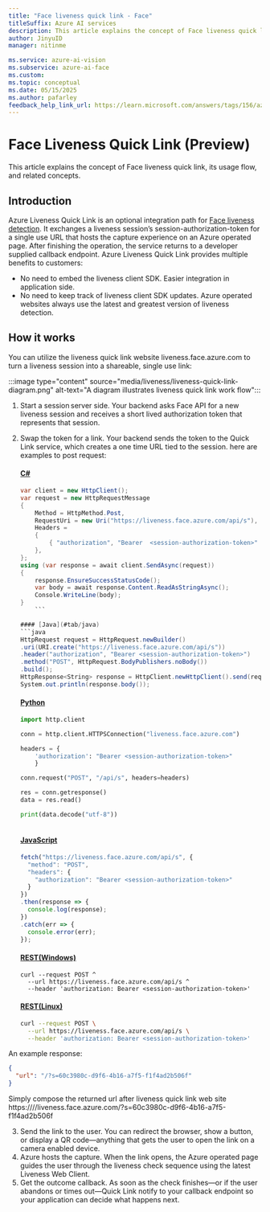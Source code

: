 ```yaml
---
title: "Face liveness quick link - Face"
titleSuffix: Azure AI services
description: This article explains the concept of Face liveness quick link, its usage flow, and related concepts. 
author: JinyuID
manager: nitinme

ms.service: azure-ai-vision
ms.subservice: azure-ai-face
ms.custom:
ms.topic: conceptual
ms.date: 05/15/2025
ms.author: pafarley
feedback_help_link_url: https://learn.microsoft.com/answers/tags/156/azure-face
---
```


# Face Liveness Quick Link (Preview)

This article explains the concept of Face liveness quick link, its usage flow, and related concepts.

## Introduction

Azure Liveness Quick Link is an optional integration path for [Face liveness detection](concept-face-liveness-detection.md). It exchanges a liveness session’s session-authorization-token for a single use URL that hosts the capture experience on an Azure operated page. After finishing the operation, the service returns to a developer supplied callback endpoint. 
Azure Liveness Quick Link provides multiple benefits to customers: 
- No need to embed the liveness client SDK. Easier integration in application side.
- No need to keep track of liveness client SDK updates. Azure operated websites always use the latest and greatest version of liveness detection.

## How it works

You can utilize the liveness quick link website liveness.face.azure.com to turn a liveness session into a shareable, single use link:

:::image type="content" source="media/liveness/liveness-quick-link-diagram.png" alt-text="A diagram illustrates liveness quick link work flow":::

1.	Start a session server side. Your backend asks Face API for a new liveness session and receives a short lived authorization token that represents that session.
2.	Swap the token for a link. Your backend sends the token to the Quick Link service, which creates a one time URL tied to the session. here are examples to post request:

    #### [C#](#tab/csharp)
    ```csharp
    var client = new HttpClient();
    var request = new HttpRequestMessage
    {
        Method = HttpMethod.Post,
        RequestUri = new Uri("https://liveness.face.azure.com/api/s"),
        Headers =
        {
            { "authorization", "Bearer  <session-authorization-token>" },
        },
    };
    using (var response = await client.SendAsync(request))
    {
        response.EnsureSuccessStatusCode();
        var body = await response.Content.ReadAsStringAsync();
        Console.WriteLine(body);
    }
        ```

    #### [Java](#tab/java)
    ```java
    HttpRequest request = HttpRequest.newBuilder()
    .uri(URI.create("https://liveness.face.azure.com/api/s"))
    .header("authorization", "Bearer <session-authorization-token>")
    .method("POST", HttpRequest.BodyPublishers.noBody())
    .build();
    HttpResponse<String> response = HttpClient.newHttpClient().send(request, HttpResponse.BodyHandlers.ofString());
    System.out.println(response.body());
    ```
    
    #### [Python](#tab/python)
    ```python
    import http.client
    
    conn = http.client.HTTPSConnection("liveness.face.azure.com")
    
    headers = {
        'authorization': "Bearer <session-authorization-token>"
        }
    
    conn.request("POST", "/api/s", headers=headers)
    
    res = conn.getresponse()
    data = res.read()
    
    print(data.decode("utf-8"))
        
    ```
    
    #### [JavaScript](#tab/javascript)
    ```javascript
    fetch("https://liveness.face.azure.com/api/s", {
      "method": "POST",
      "headers": {
        "authorization": "Bearer <session-authorization-token>"
      }
    })
    .then(response => {
      console.log(response);
    })
    .catch(err => {
      console.error(err);
    });
    ```

    #### [REST(Windows)](#tab/cmd)
    ```console
    curl --request POST ^
      --url https://liveness.face.azure.com/api/s ^
      --header 'authorization: Bearer <session-authorization-token>'
    ```
    
    #### [REST(Linux)](#tab/bash)
    ```bash
    curl --request POST \
      --url https://liveness.face.azure.com/api/s \
      --header 'authorization: Bearer <session-authorization-token>'
    ```    

An example response:
```json
{
  "url": "/?s=60c3980c-d9f6-4b16-a7f5-f1f4ad2b506f"
}
```
Simply compose the returned url after liveness quick link web site https:////liveness.face.azure.com/?s=60c3980c-d9f6-4b16-a7f5-f1f4ad2b506f

3.	Send the link to the user. You can redirect the browser, show a button, or display a QR code—anything that gets the user to open the link on a camera enabled device.
4.	Azure hosts the capture. When the link opens, the Azure operated page guides the user through the liveness check sequence using the latest Liveness Web Client.
5.	Get the outcome callback. As soon as the check finishes—or if the user abandons or times out—Quick Link notify to your callback endpoint so your application can decide what happens next.
